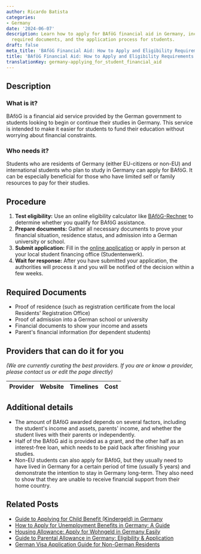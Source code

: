 ```yaml
---
author: Ricardo Batista
categories:
- Germany
date: '2024-06-07'
description: Learn how to apply for BAföG financial aid in Germany, including eligibility,
  required documents, and the application process for students.
draft: false
meta_title: 'BAföG Financial Aid: How to Apply and Eligibility Requirements'
title: 'BAföG Financial Aid: How to Apply and Eligibility Requirements'
translationKey: germany-applying_for_student_financial_aid
---
```





## Description
### What is it?
BAföG is a financial aid service provided by the German government to students looking to begin or continue their studies in Germany. This service is intended to make it easier for students to fund their education without worrying about financial constraints.

### Who needs it?
Students who are residents of Germany (either EU-citizens or non-EU) and international students who plan to study in Germany can apply for BAföG. It can be especially beneficial for those who have limited self or family resources to pay for their studies.

## Procedure
1. **Test eligibility:** Use an online eligibility calculator like [BAföG-Rechner](https://www.bafoeg-rechner.de/Rechner/) to determine whether you qualify for BAföG assistance. 
2. **Prepare documents:** Gather all necessary documents to prove your financial situation, residence status, and admission into a German university or school.
3. **Submit application:** Fill in the [online application](https://www.bafoeg.bmbf.de/) or apply in person at your local student financing office (Studentenwerk).
4. **Wait for response:** After you have submitted your application, the authorities will process it and you will be notified of the decision within a few weeks.

## Required Documents
- Proof of residence (such as registration certificate from the local Residents' Registration Office)
- Proof of admission into a German school or university
- Financial documents to show your income and assets
- Parent's financial information (for dependent students)

## Providers that can do it for you

_(We are currently curating the best providers. If you are or know a provider, please contact us or edit the page directly)_

| Provider        |     Website     |     Timelines    |       Cost      |
| :-------------: | :-------------: |  :-------------: | :-------------: |

## Additional details
- The amount of BAföG awarded depends on several factors, including the student's income and assets, parents' income, and whether the student lives with their parents or independently.
- Half of the BAföG aid is provided as a grant, and the other half as an interest-free loan, which needs to be paid back after finishing your studies.
- Non-EU students can also apply for BAföG, but they usually need to have lived in Germany for a certain period of time (usually 5 years) and demonstrate the intention to stay in Germany long-term. They also need to show that they are unable to receive financial support from their home country.
## Related Posts

- [Guide to Applying for Child Benefit (Kindergeld) in Germany](https://tramitit.com/guides/germany/applying_for_child_benefit/)
- [How to Apply for Unemployment Benefits in Germany: A Guide](https://tramitit.com/guides/germany/applying_for_unemployment_benefit/)
- [Housing Allowance: Apply for Wohngeld in Germany Easily](https://tramitit.com/guides/germany/applying_for_housing_allowance/)
- [Guide to Parental Allowance in Germany: Eligibility & Application](https://tramitit.com/guides/germany/applying_for_parental_allowance/)
- [German Visa Application Guide for Non-German Residents](https://tramitit.com/guides/germany/visa_application/)